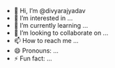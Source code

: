 - 👋 Hi, I’m @divyarajyadav
- 👀 I’m interested in ...
- 🌱 I’m currently learning ...
- 💞️ I’m looking to collaborate on ...
- 📫 How to reach me ...
- 😄 Pronouns: ...
- ⚡ Fun fact: ...

<!---
divyarajvit/divyarajvit is a ✨ special ✨ repository because its `README.md` (this file) appears on your GitHub profile.
You can click the Preview link to take a look at your changes.
--->
